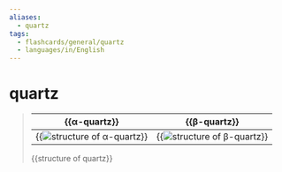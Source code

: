 ```yaml
---
aliases:
  - quartz
tags:
  - flashcards/general/quartz
  - languages/in/English
---
```


# quartz

> | {{α-quartz}} | {{β-quartz}} |
> |-|-|
> | {{![structure of α-quartz](../archives/Wikimedia%20Commons/Α-Quartz.svg)}} | {{![structure of β-quartz](../archives/Wikimedia%20Commons/Β-Quartz.svg)}} |
>
> {{structure of quartz}} <!--SR:!2024-01-22,217,310!2024-01-23,218,310!2024-08-28,299,250!2024-01-10,29,210!2025-08-15,600,310-->
